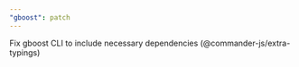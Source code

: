 ```yaml
---
"gboost": patch
---
```


Fix gboost CLI to include necessary dependencies (@commander-js/extra-typings)
